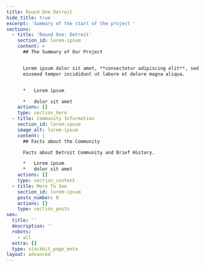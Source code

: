 ```yaml
---
title: Round One Detroit
hide_title: true
excerpt: 'Summary of the start of the project '
sections:
  - title: 'Round One: Detroit'
    section_id: lorem-ipsum
    content: >
      ## The Summary of Our Project


      Lorem ipsum dolor sit amet, **consectetur adipiscing elit**, sed do
      eiusmod tempor incididunt ut labore et dolore magna aliqua.


      *   Lorem ipsum

      *   dolor sit amet
    actions: []
    type: section_hero
  - title: Community Information
    section_id: lorem-ipsum
    image_alt: lorem-ipsum
    content: |
      ## Facts about the Community

      Facts about Detroit Community and Brief History.

      *   Lorem ipsum
      *   dolor sit amet
    actions: []
    type: section_content
  - title: More To See
    section_id: lorem-ipsum
    posts_number: 0
    actions: []
    type: section_posts
seo:
  title: ''
  description: ''
  robots:
    - all
  extra: []
  type: stackbit_page_meta
layout: advanced
---
```

